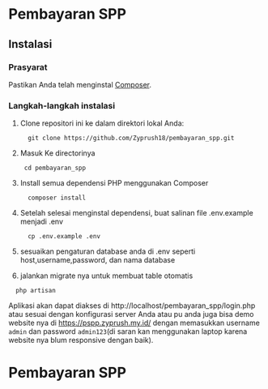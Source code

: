 ﻿# Pembayaran SPP

## Instalasi

### Prasyarat

Pastikan Anda telah menginstal [Composer](https://getcomposer.org/).

### Langkah-langkah instalasi

1. Clone repositori ini ke dalam direktori lokal Anda:
   ```
     git clone https://github.com/Zyprush18/pembayaran_spp.git
   ```
2. Masuk Ke directorinya
   ```
    cd pembayaran_spp
   ```

3. Install semua dependensi PHP menggunakan Composer
    ```
      composer install
    ```
    
4. Setelah selesai menginstal dependensi, buat salinan file .env.example menjadi .env
   ```
     cp .env.example .env
   ```
5.  sesuaikan pengaturan database anda di .env seperti host,username,password, dan nama database
6.  jalankan migrate nya untuk membuat table otomatis
   ```
     php artisan
   ```



Aplikasi akan dapat diakses di http://localhost/pembayaran_spp/login.php atau sesuai dengan konfigurasi server Anda atau pu anda juga bisa demo website nya di https://pspp.zyprush.my.id/ dengan memasukkan username `admin` dan password `admin123`(di saran kan menggunakan laptop karena website nya blum responsive dengan baik).
# Pembayaran SPP

